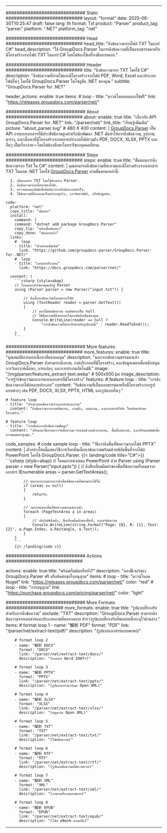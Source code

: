 


---
############################# Static ############################
layout: "format"
date:  2025-06-30T10:25:47
draft: false
lang: th
format: Txt
product: "Parser"
product_tag: "parser"
platform: ".NET"
platform_tag: "net"

############################# Head ############################
head_title: "ดึงข้อความจากไฟล์ TXT ในแอป C#"
head_description: "ใช้ GroupDocs.Parser ในการดึงข้อความที่เป็นแบบธรรมดาหรือมีโครงสร้างจากไฟล์ TXT ในแอป C# โดยไม่ต้องใช้เครื่องมือภายนอก."

############################# Header ############################
title: "ดึงข้อความจาก TXT โดยใช้ C#" 
description: "ดึงข้อความที่อ่านได้และมีโครงสร้างจากไฟล์ PDF, Word, Excel และประเภทไฟล์อื่นๆ โดยใช้ GroupDocs.Parser ในโซลูชัน .NET ของคุณ."
subtitle: "GroupDocs.Parser for .NET" 

header_actions:
  enable: true
  items:
    #  loop
    - title: "ดาวน์โหลดทดลองใช้ฟรี"
      link: "https://releases.groupdocs.com/parser/net/"
      
############################# About ############################
about:
    enable: true
    title: "เกี่ยวกับ API GroupDocs.Parser for .NET"
    link: "/parser/net/"
    link_title: "เรียนรู้เพิ่มเติม"
    picture: "about_parser.svg" # 480 X 400
    content: |
       [GroupDocs.Parser](/parser/net/) เป็น API การแยกเอกสารที่มีประสิทธิภาพสูงสำหรับนักพัฒนา .NET มันทำให้การดึงข้อความ, รูปภาพ, ตาราง, และเนื้อหาที่มีโครงสร้างจากหลายประเภทไฟล์รวมถึง PDF, DOCX, XLSX, PPTX และอื่นๆ เป็นเรื่องง่าย—โดยไม่ต้องพึ่งพาไลบรารีของบุคคลที่สาม.

############################# Steps ############################
steps:
    enable: true
    title: "ขั้นตอนการดึงข้อความจาก Txt ใน C#"
    content: |
      คุณสามารถดึงข้อความที่สะอาดและมีโครงสร้างจากเอกสาร TXT ในแอพ .NET โดยใช้ [GroupDocs.Parser](/parser/net/) ตามขั้นตอนเหล่านี้:
      
      1. เปิดเอกสาร TXT โดยใช้ตัวอย่าง Parser.
      2. ดึงข้อความจากเนื้อหาของไฟล์.
      3. ตรวจสอบผลลัพธ์เพื่อยืนยันว่าการดึงข้อความสำเร็จ.
      4. ใช้ข้อความที่ดึงออกมาในตรรกะธุรกิจ, การจัดทำดัชนี, หรือข้อมูลท่อ.
   
    code:
      platform: "net"
      copy_title: "คัดลอก"
      install:
        command: |
        command: "dotnet add package GroupDocs.Parser"
        copy_tip: "คลิกเพื่อคัดลอก"
        copy_done: "คัดลอกแล้ว"
      links:
        #  loop
        - title: "ตัวอย่างเพิ่มเติม"
          link: "https://github.com/groupdocs-parser/GroupDocs.Parser-for-.NET/"
        #  loop
        - title: "เอกสารประกอบ"
          link: "https://docs.groupdocs.com/parser/net/"
          
      content: |
        ```csharp {style=abap}
        // โหลดเอกสารของคุณเข้าสู่ Parser
        using (Parser parser = new Parser("input.txt")) {

            // ดึงเนื้อหาข้อความทั้งหมดจากไฟล์
            using (TextReader reader = parser.GetText()) 
            {
                // หากไม่พบข้อความ ผลลัพธ์จะเป็น null
                // ใช้ข้อความที่ดึงออกมาในแอปพลิเคชันของคุณ
                Console.WriteLine(reader == null ? 
                    "การดึงข้อความไม่รองรับสำหรับรูปแบบนี้" : reader.ReadToEnd());
            }
        }
        ```  

############################# More features ############################
more_features:
  enable: true
  title: "คุณสมบัติการแยกเนื้อหาที่ครอบคลุม"
  description: "นอกจากข้อความธรรมดาแล้ว GroupDocs.Parser ยังสามารถดึงภาพ, องค์ประกอบที่มีโครงสร้าง, และข้อมูลเมตาเพื่อสนับสนุนการวิเคราะห์เนื้อหา, การแปลง, และการทำงานอัตโนมัติ."
  image: "/img/parser/features_extract-text.webp" # 500x500 px
  image_description: "การรู้จำข้อความและการแยกเอกสารที่มีโครงสร้าง"
  features:
    # feature loop
    - title: "การดึงข้อความจากไฟล์หลายประเภท"
      content: "รับข้อความที่เป็นแบบธรรมดาหรือมีโครงสร้างจากรูปแบบต่างๆ เช่น PDF, DOCX, XLSX, PPTX, HTML และรูปแบบอื่นๆ."

    # feature loop
    - title: "ประมวลผลข้อความจากเอกสารและภาพ"
      content: "ดึงข้อความจากภาพที่สแกน, ภาพนิ่ง, แผ่นงาน, และเอกสารดิจิทัล โดยยังคงรักษาโครงสร้าง."

    # feature loop
    - title: "การตั้งค่าการดึงข้อความขั้นสูง"
      content: "ปรับแต่งวิธีการตรวจจับข้อความ—กำหนดช่วงหน้ากระดาษ, พื้นที่เลย์เอาต์, และปรับผลลัพธ์เพื่อความแม่นยำสูงสุด."
      
  code_samples:
    # code sample loop
    - title: "วิธีการดึงพื้นที่ข้อความจากไฟล์ PPTX"
      content: |
        ตัวอย่างโค้ดนี้แสดงวิธีการเรียกคืนเนื้อหาข้อความพร้อมด้วยพิกัดพื้นที่จากไฟล์ PowerPoint โดยใช้ GroupDocs.Parser.
        {{< landing/code title="C#">}}
        ```csharp {style=abap}
        //  โหลดการนำเสนอ PowerPoint ด้วย Parser
        using (Parser parser = new Parser("input.pptx"))
        {
            // ดึงสี่เหลี่ยมผืนผ้าของพื้นที่ข้อความทั้งหมดจากเอกสาร
            IEnumerable<PageTextArea> areas = parser.GetTextAreas();

            // ออกจากระบบหากการดึงพื้นที่ข้อความไม่สามารถใช้ได้
            if (areas == null)
            {
                return;
            }

            // วนรอบแต่ละพื้นที่ข้อความของแต่ละหน้า
            foreach (PageTextArea a in areas)
            {
                // เข้าถึงดัชนีหน้า, สี่เหลี่ยมผืนผ้าของพื้นที่, และค่าข้อความ
                Console.WriteLine(string.Format("Page: {0}, R: {1}, Text: {2}", a.Page.Index, a.Rectangle, a.Text));
            }
        }
        ```
        {{< /landing/code >}}


############################# Actions ############################

actions:
  enable: true
  title: "พร้อมเริ่มต้นหรือยัง?"
  description: "ลองฟีเจอร์ของ GroupDocs.Parser ฟรี หรือติดต่อขอใบอนุญาต"
  items:
    #  loop
    - title: "ดาวน์โหลด Nuget"
      link: "https://releases.groupdocs.com/parser/net/"
      color: "red"
        #  loop
    - title: "การอนุญาต"
      link: "https://purchase.groupdocs.com/pricing/parser/net/"
      color: "light"


############################# More Formats #####################
more_formats:
    enable: true
    title: "รูปแบบที่รองรับสำหรับการดึงข้อความ"
    exclude: "TXT"
    description: "GroupDocs.Parser สามารถดึงข้อความจากเอกสารและประเภทภาพที่หลากหลาย สำรวจรูปแบบที่รองรับที่พบบ่อยซึ่งระบุไว้ด้านล่าง."
    items: 
        # format loop 1
        - name: "解析 PDF"
          format: "PDF"
          link: "/parser/net/extract-text/pdf/"
          description: "(รูปแบบเอกสารแบบพกพา)"
          
        # format loop 2
        - name: "解析 DOCX"
          format: "DOCX"
          link: "/parser/net/extract-text/docx/"
          description: "(เอกสาร Word 2007+)"
          
        # format loop 3
        - name: "解析 PPTX"
          format: "PPTX"
          link: "/parser/net/extract-text/pptx/"
          description: "(รูปแบบการนำเสนอ Open XML)"
          
        # format loop 4
        - name: "解析 XLSX"
          format: "XLSX"
          link: "/parser/net/extract-text/xlsx/"
          description: "(สมุดงาน Open XML)"
          
        # format loop 5
        - name: "解析 TXT"
          format: "TXT"
          link: "/parser/net/extract-text/txt/"
          description: "(ไฟล์ข้อความ)"
          
        # format loop 6
        - name: "解析 RTF"
          format: "RTF"
          link: "/parser/net/extract-text/rtf/"
          description: "(รูปแบบข้อความที่มีความรวย)"
          
        # format loop 7
        - name: "解析 XML"
          format: "XML"
          link: "/parser/net/extract-text/xml/"
          description: "(ภาษาเครื่องหมายขยาย)"
          
        # format loop 8
        - name: "解析 EPUB"
          format: "EPUB"
          link: "/parser/net/extract-text/epub/"
          description: "(ไฟล์ eBook แบบเปิด)"
         
          

---